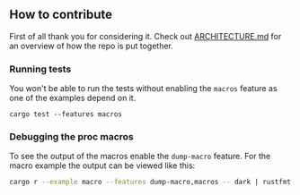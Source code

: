 ## How to contribute

First of all thank you for considering it. Check out
[ARCHITECTURE.md](ARCHITECTURE.md) for an overview of how the repo is put together.

### Running tests

You won't be able to run the tests without enabling the `macros` feature
as one of the examples depend on it.

`cargo test --features macros`


### Debugging the proc macros

To see the output of the macros enable the `dump-macro` feature.
For the macro example the output can be viewed like this:

```sh
cargo r --example macro --features dump-macro,macros -- dark | rustfmt --edition=2021 | less
```
